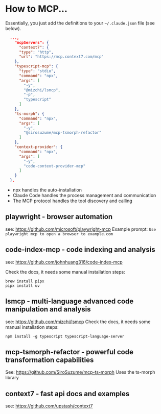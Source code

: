 # How to MCP...

Essentially, you just add the definitions to your `~/.claude.json` file (see below).

```json
  ...,
    "mcpServers": {
      "context7": {
      "type": "http",
      "url": "https://mcp.context7.com/mcp"
    },
    "typescript-mcp": {
      "type": "stdio",
      "command": "npx",
      "args": [
        "-y",
        "@mizchi/lsmcp",
        "-p",
        "typescript"
      ]
    },
    "ts-morph": {
      "command": "npx",
      "args": [
        "-y",
        "@sirosuzume/mcp-tsmorph-refactor"
      ]
    },
    "context-provider": {
      "command": "npx",
      "args": [
        "-y",
        "code-context-provider-mcp"
      ]
    }
  },

```

- npx handles the auto-installation
- Claude Code handles the process management and communication
- The MCP protocol handles the tool discovery and calling

## playwright - browser automation
see: https://github.com/microsoft/playwright-mcp
Example prompt: `Use playwright mcp to open a browser to example.com`

## code-index-mcp - code indexing and analysis
see: https://github.com/johnhuang316/code-index-mcp

Check the docs, it needs some manual installation steps:
```shell
brew install pipx
pipx install uv
```

## lsmcp - multi-language advanced code manipulation and analysis
see: https://github.com/mizchi/lsmcp
Check the docs, it needs some manual installation steps:

```shell
npm install -g typescript typescript-language-server
```

## mcp-tsmorph-refactor - powerful code transformation capabilities 
See: https://github.com/SiroSuzume/mcp-ts-morph
Uses the ts-morph library

## context7 - fast api docs and examples
see: https://github.com/upstash/context7